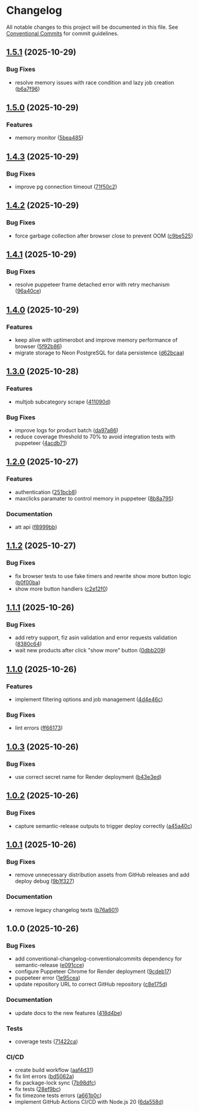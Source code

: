 # Changelog

All notable changes to this project will be documented in this file. See [Conventional Commits](https://conventionalcommits.org) for commit guidelines.

## [1.5.1](https://github.com/itsManeka/amz-scraper-api/compare/v1.5.0...v1.5.1) (2025-10-29)


### Bug Fixes

* resolve memory issues with race condition and lazy job creation ([b6a7f96](https://github.com/itsManeka/amz-scraper-api/commit/b6a7f9658aa0cedd5de79e0b5a28c71c41398df1))

## [1.5.0](https://github.com/itsManeka/amz-scraper-api/compare/v1.4.3...v1.5.0) (2025-10-29)


### Features

* memory monitor ([5bea485](https://github.com/itsManeka/amz-scraper-api/commit/5bea485103a60fef8413ff7d94a302e5c0c0ca4d))

## [1.4.3](https://github.com/itsManeka/amz-scraper-api/compare/v1.4.2...v1.4.3) (2025-10-29)


### Bug Fixes

* improve pg connection timeout ([71f50c2](https://github.com/itsManeka/amz-scraper-api/commit/71f50c2b0c212a95791cbcd06a80e995aa5283d1))

## [1.4.2](https://github.com/itsManeka/amz-scraper-api/compare/v1.4.1...v1.4.2) (2025-10-29)


### Bug Fixes

* force garbage collection after browser close to prevent OOM ([c9be525](https://github.com/itsManeka/amz-scraper-api/commit/c9be52505d6becd465819c0b5e15d71988806a2f))

## [1.4.1](https://github.com/itsManeka/amz-scraper-api/compare/v1.4.0...v1.4.1) (2025-10-29)


### Bug Fixes

* resolve puppeteer frame detached error with retry mechanism ([96a40ce](https://github.com/itsManeka/amz-scraper-api/commit/96a40ce6d6ce436f3c8a1144cececbe639ecca61))

## [1.4.0](https://github.com/itsManeka/amz-scraper-api/compare/v1.3.0...v1.4.0) (2025-10-29)


### Features

* keep alive with uptimerobot and improve memory performance of browser ([5f92b86](https://github.com/itsManeka/amz-scraper-api/commit/5f92b8647d822dda3f78889e39121dfda1177cd3))
* migrate storage to Neon PostgreSQL for data persistence ([d62bcaa](https://github.com/itsManeka/amz-scraper-api/commit/d62bcaa8fc2d6fb9e1506ba0fc175e63b3fdead6))

## [1.3.0](https://github.com/itsManeka/amz-scraper-api/compare/v1.2.0...v1.3.0) (2025-10-28)


### Features

* multjob subcategory scrape ([411090d](https://github.com/itsManeka/amz-scraper-api/commit/411090db16b4b6f0943aba58cb5156f31ed237ea))


### Bug Fixes

* improve logs for product batch ([da97a86](https://github.com/itsManeka/amz-scraper-api/commit/da97a860165657b11a8b69d2bba87f7e16a28a9c))
* reduce coverage threshold to 70% to avoid integration tests with puppeteer ([4acdb71](https://github.com/itsManeka/amz-scraper-api/commit/4acdb71734ae7526b4572159b4f49011e6a9957a))

## [1.2.0](https://github.com/itsManeka/amz-scraper-api/compare/v1.1.2...v1.2.0) (2025-10-27)


### Features

* authentication ([251bcb8](https://github.com/itsManeka/amz-scraper-api/commit/251bcb891bb8319e26b814470785b729e0f686ef))
* maxclicks paramater to control memory in puppeteer ([8b8a795](https://github.com/itsManeka/amz-scraper-api/commit/8b8a795ab86a1abcccb6e81e158c7e78755558c2))


### Documentation

* att api ([f8999bb](https://github.com/itsManeka/amz-scraper-api/commit/f8999bb0c8e56b3aa2024a463787bb8e8b999fc1))

## [1.1.2](https://github.com/itsManeka/amz-scraper-api/compare/v1.1.1...v1.1.2) (2025-10-27)


### Bug Fixes

* fix browser tests to use fake timers and rewrite show more button logic ([b0f00ba](https://github.com/itsManeka/amz-scraper-api/commit/b0f00ba89806f17aca7d379ab255341bed434917))
* show more button handlers ([c2e12f0](https://github.com/itsManeka/amz-scraper-api/commit/c2e12f092c5bf642976ea0aa5920ca6e6024c2f3))

## [1.1.1](https://github.com/itsManeka/amz-scraper-api/compare/v1.1.0...v1.1.1) (2025-10-26)


### Bug Fixes

* add retry support, fiz asin validation and error requests validation ([8380c64](https://github.com/itsManeka/amz-scraper-api/commit/8380c64f718fbf6439358f06ab0aec7073f8ca51))
* wait new products after click "show more" button ([0dbb209](https://github.com/itsManeka/amz-scraper-api/commit/0dbb20985297b30b299955aa6f209f4ffe231792))

## [1.1.0](https://github.com/itsManeka/amz-scraper-api/compare/v1.0.3...v1.1.0) (2025-10-26)


### Features

* implement filtering options and job management ([4d4e46c](https://github.com/itsManeka/amz-scraper-api/commit/4d4e46cfd3b2c5d12447ae53cdc7d0094108fe6c))


### Bug Fixes

* lint errors ([ff66173](https://github.com/itsManeka/amz-scraper-api/commit/ff66173846e0854fcb62f1f239ac7746a2af1f8e))

## [1.0.3](https://github.com/itsManeka/amz-scraper-api/compare/v1.0.2...v1.0.3) (2025-10-26)


### Bug Fixes

* use correct secret name for Render deployment ([b43e3ed](https://github.com/itsManeka/amz-scraper-api/commit/b43e3edc250f9f7e3dc4756a8252158feae2df0b))

## [1.0.2](https://github.com/itsManeka/amz-scraper-api/compare/v1.0.1...v1.0.2) (2025-10-26)


### Bug Fixes

* capture semantic-release outputs to trigger deploy correctly ([a45a40c](https://github.com/itsManeka/amz-scraper-api/commit/a45a40c6fccf31c32ff943ab9b73be77108ff83b))

## [1.0.1](https://github.com/itsManeka/amz-scraper-api/compare/v1.0.0...v1.0.1) (2025-10-26)


### Bug Fixes

* remove unnecessary distribution assets from GitHub releases and add deploy debug ([9b1f327](https://github.com/itsManeka/amz-scraper-api/commit/9b1f327ecbf29bb4fa0f1b21cd12124128b5bc5c))


### Documentation

* remove legacy changelog texts ([b76a601](https://github.com/itsManeka/amz-scraper-api/commit/b76a6012e71acb806aeac8e45c0e1ea996058566))

## 1.0.0 (2025-10-26)


### Bug Fixes

* add conventional-changelog-conventionalcommits dependency for semantic-release ([e091cce](https://github.com/itsManeka/amz-scraper-api/commit/e091cce5178f065ff43957e64d5cf2968be9566d))
* configure Puppeteer Chrome for Render deployment ([9cdeb17](https://github.com/itsManeka/amz-scraper-api/commit/9cdeb17c4cc886a29b9ec1db50ea96d61a3ecf34))
* puppeteer error ([1e95cea](https://github.com/itsManeka/amz-scraper-api/commit/1e95ceacf00f74d8f96ab0179f211827bedf83ec))
* update repository URL to correct GitHub repository ([c8e175d](https://github.com/itsManeka/amz-scraper-api/commit/c8e175da0453565f9fc6829ff75701d9ff42932c))


### Documentation

* update docs to the new features ([418d4be](https://github.com/itsManeka/amz-scraper-api/commit/418d4bea94b046f73dd88cfb8978ce9343c26fa9))


### Tests

* coverage tests ([71422ca](https://github.com/itsManeka/amz-scraper-api/commit/71422ca530eb2578949f09833f4d6be34fa18876))


### CI/CD

* create build workflow ([aaf4d31](https://github.com/itsManeka/amz-scraper-api/commit/aaf4d31063d54012e71a6dc8cf7451b070ab95b4))
* fix lint errors ([bd5062a](https://github.com/itsManeka/amz-scraper-api/commit/bd5062a5348fcaa5809cd4360397ed2039583863))
* fix package-lock sync ([7b98dfc](https://github.com/itsManeka/amz-scraper-api/commit/7b98dfc1ed130b1140bb4fd4d39a07924d655689))
* fix tests ([28ef9bc](https://github.com/itsManeka/amz-scraper-api/commit/28ef9bce7950792fc4477bf401cbca222682cfd6))
* fix timezone tests errors ([a661b0c](https://github.com/itsManeka/amz-scraper-api/commit/a661b0c9ffa4a0a3256f49ddc1ab3ae7ba565eb1))
* implement GitHub Actions CI/CD with Node.js 20 ([6da558d](https://github.com/itsManeka/amz-scraper-api/commit/6da558d5734f184ba621429ae735bca25187b38c))
